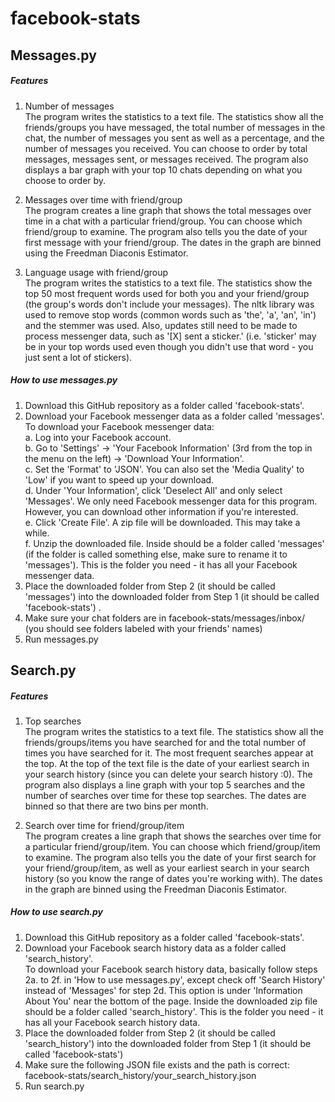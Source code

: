 # facebook-stats

## Messages.py

##### Features
1. Number of messages  
The program writes the statistics to a text file. The statistics show all the friends/groups you have messaged, the total number of messages in the chat, the number of messages you sent as well as a percentage, and the number of messages you received. You can choose to order by total messages, messages sent, or messages received. The program also displays a bar graph with your top 10 chats depending on what you choose to order by.

2. Messages over time with friend/group   
The program creates a line graph that shows the total messages over time in a chat with a particular friend/group. You can choose which friend/group to examine. The program also tells you the date of your first message with your friend/group. The dates in the graph are binned using the Freedman Diaconis Estimator.

3. Language usage with friend/group   
The program writes the statistics to a text file. The statistics show the top 50 most frequent words used for both you and your friend/group (the group's words don't include your messages). The nltk library was used to remove stop words (common words such as 'the', 'a', 'an', 'in') and the stemmer was used. Also, updates still need to be made to process messenger data, such as '[X] sent a sticker.' (i.e. 'sticker' may be in your top words used even though you didn't use that word - you just sent a lot of stickers).


##### How to use messages.py
1. Download this GitHub repository as a folder called 'facebook-stats'.  
2. Download your Facebook messenger data as a folder called 'messages'.  
    To download your Facebook messenger data:  
    a. Log into your Facebook account.  
    b. Go to 'Settings' -> 'Your Facebook Information' (3rd from the top in the menu on the left) -> 'Download Your Information'.  
    c. Set the 'Format' to 'JSON'. You can also set the 'Media Quality' to 'Low' if you want to speed up your download.  
    d. Under 'Your Information', click 'Deselect All' and only select 'Messages'. We only need Facebook messenger data for this program. However, you can download other information if you're interested.  
    e. Click 'Create File'. A zip file will be downloaded. This may take a while.  
    f. Unzip the downloaded file. Inside should be a folder called 'messages' (if the folder is called something else, make sure to rename it to 'messages'). This is the folder you need - it has all your Facebook messenger data.  
3. Place the downloaded folder from Step 2 (it should be called 'messages') into the downloaded folder from Step 1 (it should be called 'facebook-stats') . 
4. Make sure your chat folders are in facebook-stats/messages/inbox/ (you should see folders labeled with your friends' names)
5. Run messages.py



## Search.py

##### Features
1. Top searches  
The program writes the statistics to a text file. The statistics show all the friends/groups/items you have searched for and the total number of times you have searched for it. The most frequent searches appear at the top. At the top of the text file is the date of your earliest search in your search history (since you can delete your search history :0). The program also displays a line graph with your top 5 searches and the number of searches over time for these top searches. The dates are binned so that there are two bins per month.

2. Search over time for friend/group/item  
The program creates a line graph that shows the searches over time for a particular friend/group/item. You can choose which friend/group/item to examine. The program also tells you the date of your first search for your friend/group/item, as well as your earliest search in your search history (so you know the range of dates you're working with). The dates in the graph are binned using the Freedman Diaconis Estimator.

##### How to use search.py
1. Download this GitHub repository as a folder called 'facebook-stats'.
2. Download your Facebook search history data as a folder called 'search_history'.   
  To download your Facebook search history data, basically follow steps 2a. to 2f. in 'How to use messages.py', except check off 'Search History' instead of 'Messages' for step 2d. This option is under 'Information About You' near the bottom of the page. Inside the downloaded zip file should be a folder called 'search_history'. This is the folder you need - it has all your Facebook search history data.
3. Place the downloaded folder from Step 2 (it should be called 'search_history') into the downloaded folder from Step 1 (it should be called 'facebook-stats')
4. Make sure the following JSON file exists and the path is correct: facebook-stats/search_history/your_search_history.json
5. Run search.py
  
